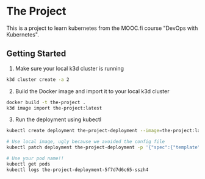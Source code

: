# The Project

This is a project to learn kubernetes from the MOOC.fi course "DevOps with Kubernetes".

## Getting Started

1. Make sure your local k3d cluster is running
```bash
k3d cluster create -a 2
```

2. Build the Docker image and import it to your local k3d cluster

```bash
docker build -t the-project .
k3d image import the-project:latest
```

3. Run the deployment using kubectl

```bash
kubectl create deployment the-project-deployment --image=the-project:latest

# Use local image, ugly because we avoided the config file
kubectl patch deployment the-project-deployment -p '{"spec":{"template":{"spec":{"containers":[{"name":"the-project","image":"the-project:latest","imagePullPolicy":"Never"}]}}}}'

# Use your pod name!!
kubectl get pods
kubectl logs the-project-deployment-5f7d7d6c65-sszh4
```

